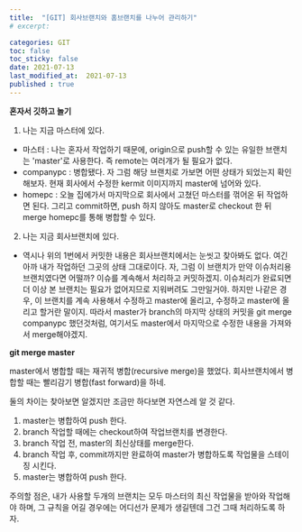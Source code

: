 ```yaml
---
title:  "[GIT] 회사브랜치와 홈브랜치를 나누어 관리하기"
# excerpt: 

categories: GIT
toc: false
toc_sticky: false
date: 2021-07-13
last_modified_at:  2021-07-13
published : true
---
```


__혼자서 깃하고 놀기__

1. 나는 지금 마스터에 있다. 
- 마스터 : 나는 혼자서 작업하기 때문에, origin으로 push할 수 있는 유일한 브랜치는 'master'로 사용한다. 즉 remote는 여러개가 될 필요가 없다.
- companypc : 병합됐다. 자 그럼 해당 브랜치로 가보면 어떤 상태가 되었는지 확인해보자. 현재 회사에서 수정한 kermit 이미지까지 master에 넘어와 있다. 
- homepc : 오늘 집에가서 마지막으로 회사에서 고쳤던 마스터를 꺾어온 뒤 작업하면 된다. 그리고 commit하면, push 하지 않아도 master로 checkout 한 뒤 merge homepc를 통해 병합할 수 있다. 


2. 나는 지금 회사브랜치에 있다. 
- 역시나 위의 1번에서 커밋한 내용은 회사브랜치에서는 눈씻고 찾아봐도 없다. 여긴 아까 내가 작업하던 그곳의 상태 그대로이다. 자, 그럼 이 브랜치가 만약 이슈처리용 브랜치였다면 어떨까? 이슈를 계속해서 처리하고 커밋하겠지. 이슈처리가 완료되면 더 이상 본 브랜치는 필요가 없어지므로 지워버려도 그만일거야. 하지만 나같은 경우, 이 브랜치를 계속 사용해서 수정하고 master에 올리고, 수정하고 master에 올리고 할거란 말이지. 따라서 master가 branch의 마지막 상태의 커밋을 git merge companypc 했던것처럼, 여기서도 master에서 마지막으로 수정한 내용을 가져와서 merge해야겠지.


__git merge master__


master에서 병합할 때는 재귀적 병합(recursive merge)을 했었다. 
회사브랜치에서 병합할 때는 빨리감기 병합(fast forward)을 하네. 

둘의 차이는 찾아보면 알겠지만 조금만 하다보면 자연스레 알 것 같다. 

1) master는 병합하여 push 한다.
2) branch 작업할 때에는 checkout하여 작업브랜치를 변경한다.
3) branch 작업 전, master의 최신상태를 merge한다.
4) branch 작업 후, commit까지만 완료하여 master가 병합하도록 작업물을 스테이징 시킨다. 
5) master는 병합하여 push 한다. 

주의할 점은, 내가 사용할 두개의 브랜치는 모두 마스터의 최신 작업물을 받아와 작업해야 하며, 그 규칙을 어길 경우에는 어디선가 문제가 생길텐데 그건 그때 처리하도록 하자.